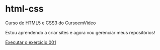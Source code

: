 # html-css
 Curso de HTML5 e CSS3 do CursoemVideo

 Estou aprendendo a criar sites e agora vou gerenciar meus repositórios!

<a href="https://carlos-edcosta.github.io/html-css/exercicios/ex001/index.html" target=_blank >Executar o exercício 001</a>